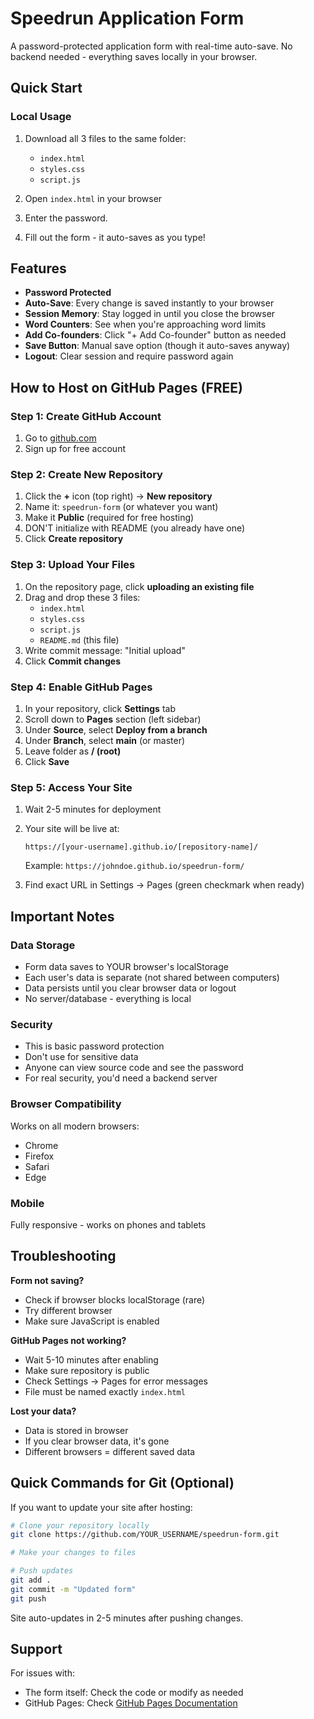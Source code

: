 # Speedrun Application Form

A password-protected application form with real-time auto-save. No backend needed - everything saves locally in your browser.

## Quick Start

### Local Usage
1. Download all 3 files to the same folder:
   - `index.html`
   - `styles.css`
   - `script.js`

2. Open `index.html` in your browser

3. Enter the password.

4. Fill out the form - it auto-saves as you type!

## Features

- **Password Protected**
- **Auto-Save**: Every change is saved instantly to your browser
- **Session Memory**: Stay logged in until you close the browser
- **Word Counters**: See when you're approaching word limits
- **Add Co-founders**: Click "+ Add Co-founder" button as needed
- **Save Button**: Manual save option (though it auto-saves anyway)
- **Logout**: Clear session and require password again

## How to Host on GitHub Pages (FREE)

### Step 1: Create GitHub Account
1. Go to [github.com](https://github.com)
2. Sign up for free account

### Step 2: Create New Repository
1. Click the **+** icon (top right) → **New repository**
2. Name it: `speedrun-form` (or whatever you want)
3. Make it **Public** (required for free hosting)
4. DON'T initialize with README (you already have one)
5. Click **Create repository**

### Step 3: Upload Your Files
1. On the repository page, click **uploading an existing file**
2. Drag and drop these 3 files:
   - `index.html`
   - `styles.css` 
   - `script.js`
   - `README.md` (this file)
3. Write commit message: "Initial upload"
4. Click **Commit changes**

### Step 4: Enable GitHub Pages
1. In your repository, click **Settings** tab
2. Scroll down to **Pages** section (left sidebar)
3. Under **Source**, select **Deploy from a branch**
4. Under **Branch**, select **main** (or master)
5. Leave folder as **/ (root)**
6. Click **Save**

### Step 5: Access Your Site
1. Wait 2-5 minutes for deployment
2. Your site will be live at:
   ```
   https://[your-username].github.io/[repository-name]/
   ```
   Example: `https://johndoe.github.io/speedrun-form/`

3. Find exact URL in Settings → Pages (green checkmark when ready)

## Important Notes

### Data Storage
- Form data saves to YOUR browser's localStorage
- Each user's data is separate (not shared between computers)
- Data persists until you clear browser data or logout
- No server/database - everything is local

### Security
- This is basic password protection
- Don't use for sensitive data
- Anyone can view source code and see the password
- For real security, you'd need a backend server

### Browser Compatibility
Works on all modern browsers:
- Chrome
- Firefox
- Safari
- Edge

### Mobile
Fully responsive - works on phones and tablets

## Troubleshooting


**Form not saving?**
- Check if browser blocks localStorage (rare)
- Try different browser
- Make sure JavaScript is enabled

**GitHub Pages not working?**
- Wait 5-10 minutes after enabling
- Make sure repository is public
- Check Settings → Pages for error messages
- File must be named exactly `index.html`

**Lost your data?**
- Data is stored in browser
- If you clear browser data, it's gone
- Different browsers = different saved data

## Quick Commands for Git (Optional)

If you want to update your site after hosting:

```bash
# Clone your repository locally
git clone https://github.com/YOUR_USERNAME/speedrun-form.git

# Make your changes to files

# Push updates
git add .
git commit -m "Updated form"
git push
```

Site auto-updates in 2-5 minutes after pushing changes.

## Support

For issues with:
- The form itself: Check the code or modify as needed
- GitHub Pages: Check [GitHub Pages Documentation](https://docs.github.com/en/pages)
